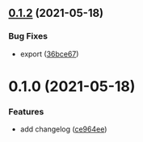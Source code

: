 ## [0.1.2](https://github.com/Tertiumnon/countries/compare/v0.1.1...v0.1.2) (2021-05-18)


### Bug Fixes

* export ([36bce67](https://github.com/Tertiumnon/countries/commit/36bce67371f1b5cf713999890bd9face961d5601))



# 0.1.0 (2021-05-18)


### Features

* add changelog ([ce964ee](https://github.com/Tertiumnon/countries/commit/ce964ee709aafa5f1ace946c8b781ce0db710b3b))

